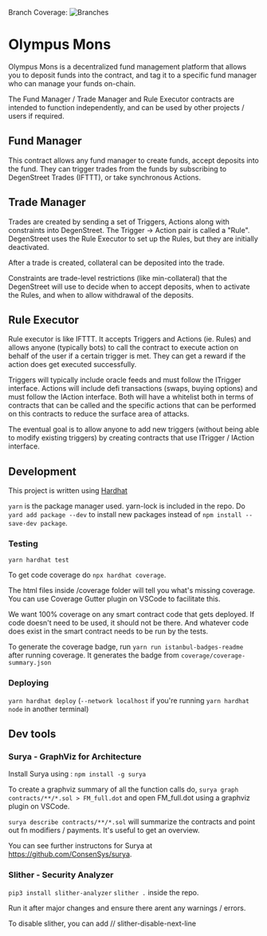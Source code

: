 Branch Coverage: ![Branches](https://img.shields.io/badge/branches-61.39%25-red.svg?style=flat)

# Olympus Mons

Olympus Mons is a decentralized fund management platform that allows you to deposit funds into the contract, and tag it to a specific fund manager who can manage your funds on-chain.

The Fund Manager / Trade Manager and Rule Executor contracts are intended to function independently, and can be used by other projects / users if required.

## Fund Manager

This contract allows any fund manager to create funds, accept deposits into the fund. They can trigger trades from the funds by subscribing to DegenStreet Trades (IFTTT), or take synchronous Actions.

## Trade Manager

Trades are created by sending a set of Triggers, Actions along with constraints into DegenStreet. The Trigger -> Action pair is called a "Rule". DegenStreet uses the Rule Executor to set up the Rules, but they are initially deactivated.

After a trade is created, collateral can be deposited into the trade.

Constraints are trade-level restrictions (like min-collateral) that the DegenStreet will use to decide when to accept deposits, when to activate the Rules, and when to allow withdrawal of the deposits.

## Rule Executor

Rule executor is like IFTTT. It accepts Triggers and Actions (ie. Rules) and allows anyone (typically bots) to call the contract to execute action on behalf of the user if a certain trigger is met. They can get a reward if the action does get executed successfully.

Triggers will typically include oracle feeds and must follow the ITrigger interface.
Actions will include defi transactions (swaps, buying options) and must follow the IAction interface.
Both will have a whitelist both in terms of contracts that can be called and the specific actions that can be performed on this contracts to reduce the surface area of attacks.

The eventual goal is to allow anyone to add new triggers (without being able to modify existing triggers) by creating contracts that use ITrigger / IAction interface.

## Development

This project is written using [Hardhat](https://hardhat.org/)

`yarn` is the package manager used. yarn-lock is included in the repo. Do `yard add package --dev` to install new packages instead of `npm install --save-dev package`.

### Testing

`yarn hardhat test`

To get code coverage do `npx hardhat coverage`.

The html files inside /coverage folder will tell you what's missing coverage. You can use Coverage Gutter plugin on VSCode to facilitate this.

We want 100% coverage on any smart contract code that gets deployed. If code doesn't need to be used, it should not be there. And whatever code does exist in the smart contract needs to be run by the tests.

To generate the coverage badge, run `yarn run istanbul-badges-readme` after running coverage. It generates the badge from `coverage/coverage-summary.json`

### Deploying

`yarn hardhat deploy` (`--network localhost` if you're running `yarn hardhat node` in another terminal)

## Dev tools

### Surya - GraphViz for Architecture

Install Surya using : `npm install -g surya`

To create a graphviz summary of all the function calls do, `surya graph contracts/**/*.sol > FM_full.dot` and open FM_full.dot using a graphviz plugin on VSCode.

`surya describe contracts/**/*.sol` will summarize the contracts and point out fn modifiers / payments. It's useful to get an overview.

You can see further instructons for Surya at https://github.com/ConsenSys/surya.

### Slither - Security Analyzer

`pip3 install slither-analyzer`
`slither .` inside the repo.

Run it after major changes and ensure there arent any warnings / errors.

To disable slither, you can add // slither-disable-next-line <rule>
